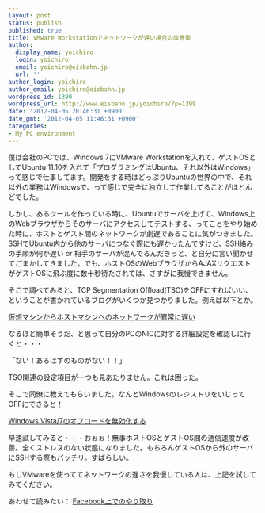 ```yaml
---
layout: post
status: publish
published: true
title: VMware Workstationでネットワークが遅い場合の改善策
author:
  display_name: yoichiro
  login: yoichiro
  email: yoichiro@eisbahn.jp
  url: ''
author_login: yoichiro
author_email: yoichiro@eisbahn.jp
wordpress_id: 1399
wordpress_url: http://www.eisbahn.jp/yoichiro/?p=1399
date: '2012-04-05 20:46:31 +0900'
date_gmt: '2012-04-05 11:46:31 +0900'
categories:
- My PC environment
---
```


僕は会社のPCでは、Windows 7にVMware Workstationを入れて、ゲストOSとしてUbuntu 11.10を入れて「プログラミングはUbuntu、それ以外はWindows」って感じで仕事してます。開発をする時はどっぷりUbuntuの世界の中で、それ以外の業務はWindowsで、って感じで完全に独立して作業してることがほとんどでした。

しかし、あるツールを作っている時に、Ubuntuでサーバを上げて、Windows上のWebブラウザからそのサーバにアクセスしてテストする、ってことをやり始めた時に、ホストとゲスト間のネットワークが劇遅であることに気がつきました。SSHでUbuntu内から他のサーバにつなぐ際にも遅かったんですけど、SSH絡みの手順が何か遅い or 相手のサーバが混んでるんだきっと、と自分に言い聞かせてごまかしてきました。でも、ホストOSのWebブラウザからAJAXリクエストがゲストOSに飛ぶ度に数十秒待たされては、さすがに我慢できません。

そこで調べてみると、TCP Segmentation Offload(TSO)をOFFにすればいい、ということが書かれているブログがいくつか見つかりました。例えば以下とか。

[仮想マシンからホストマシンへのネットワークが異常に遅い](http://ameblo.jp/anisjp/entry-10968001790.html)

なるほど簡単そうだ、と思って自分のPCのNICに対する詳細設定を確認しに行くと・・・

「ない！あるはずのものがない！！」

TSO関連の設定項目が一つも見あたりません。これは困った。

そこで同僚に教えてもらいました。なんとWindowsのレジストリをいじってOFFにできると！

[Windows Vista/7のオフロードを無効化する](http://www.ginnokagi.com/2011/12/windows_vista7.html)

早速試してみると・・・おぉぉ！無事ホストOSとゲストOS間の通信速度が改善。全くストレスのない状態になりました。もちろんゲストOSから外のサーバにSSHする際もバッチリ。すばらしい。

もしVMwareを使っててネットワークの遅さを我慢している人は、上記を試してみてください。

あわせて読みたい： 
[Facebook上でのやり取り](http://www.facebook.com/yoichiro6642/posts/10150719890724539?notif_t=feed_comment)
